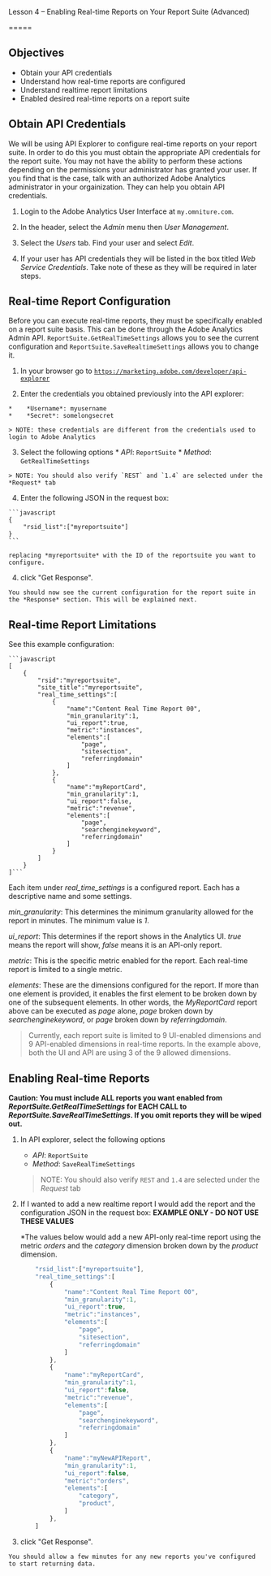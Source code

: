 Lesson 4 – Enabling Real-time Reports on Your Report Suite (Advanced)

=====

Objectives
-----
*   Obtain your API credentials
*   Understand how real-time reports are configured
*   Understand realtime report limitations
*   Enabled desired real-time reports on a report suite

Obtain API Credentials
-----

We will be using API Explorer to configure real-time reports on your report suite. In order to do this you must obtain the appropriate API credentials for the report suite. You may not have the ability to perform these actions depending on the permissions your administrator has granted your user. If you find that is the case, talk with an authorized Adobe Analytics administrator in your orgainization. They can help you obtain API credentials.

1. Login to the Adobe Analytics User Interface at `my.omniture.com`.

2. In the header, select the *Admin* menu then *User Management*.

3. Select the *Users* tab. Find your user and select *Edit*.

4. If your user has API credentials they will be listed in the box titled *Web Service Credentials*.  Take note of these as they will be required in later steps.

Real-time Report Configuration
-----

Before you can execute real-time reports, they must be specifically enabled on a report suite basis. This can be done through the Adobe Analytics Admin API. `ReportSuite.GetRealTimeSettings` allows you to see the current configuration and `ReportSuite.SaveRealtimeSettings` allows you to change it.

1.    In your browser go to <a href=" in " target="_blank">`https://marketing.adobe.com/developer/api-explorer`</a>

2.    Enter the credentials you obtained previously into the API explorer:

    *    *Username*: myusername
    *    *Secret*: somelongsecret

    > NOTE: these credentials are different from the credentials used to login to Adobe Analytics

3.    Select the following options
    *    *API*: `ReportSuite`
    *    *Method*: `GetRealTimeSettings`

    > NOTE: You should also verify `REST` and `1.4` are selected under the *Request* tab

4.    Enter the following JSON in the request box:

    ```javascript
    {
        "rsid_list":["myreportsuite"]
    }
    ```

    replacing *myreportsuite* with the ID of the reportsuite you want to configure.

4.    click "Get Response".

    You should now see the current configuration for the report suite in the *Response* section. This will be explained next.

Real-time Report Limitations
-----

See this example configuration:

    ```javascript
    [
        {
            "rsid":"myreportsuite",
            "site_title":"myreportsuite",
            "real_time_settings":[
                {
                    "name":"Content Real Time Report 00",
                    "min_granularity":1,
                    "ui_report":true,
                    "metric":"instances",
                    "elements":[
                        "page",
                        "sitesection",
                        "referringdomain"
                    ]
                },
                {
                    "name":"myReportCard",
                    "min_granularity":1,
                    "ui_report":false,
                    "metric":"revenue",
                    "elements":[
                        "page",
                        "searchenginekeyword",
                        "referringdomain"
                    ]
                }
            ]
        }
    ]```

Each item under *real_time_settings* is a configured report. Each has a descriptive name and some settings.

*min_granularity*: This determines the minimum granularity allowed for the report in minutes. The minimum value is *1*.

*ui_report*: This determines if the report shows in the Analytics UI. *true* means the report will show, *false* means it is an API-only report.

*metric*: This is the specific metric enabled for the report. Each real-time report is limited to a single metric.

*elements*: These are the dimensions configured for the report. If more than one element is provided, it enables the first element to be broken down by one of the subsequent elements. In other words, the *MyReportCard* report above can be executed as *page* alone, *page* broken down by *searchenginekeyword*, or *page* broken down by *referringdomain*.

> Currently, each report suite is limited to 9 UI-enabled dimensions and 9 API-enabled dimensions in real-time reports.  In the example above, both the UI and API are using 3 of the 9 allowed dimensions.



Enabling Real-time Reports
-----

**Caution: You must include ALL reports you want enabled from *ReportSuite.GetRealTimeSettings* for EACH CALL to *ReportSuite.SaveRealTimeSettings*. If you omit reports they will be wiped out.**

1.  In API explorer, select the following options
    *    *API*: `ReportSuite`
    *    *Method*: `SaveRealTimeSettings`

    > NOTE: You should also verify `REST` and `1.4` are selected under the *Request* tab

2.  If I wanted to add a new realtime report I would add the report and the configuration JSON in the request box: **EXAMPLE ONLY - DO NOT USE THESE VALUES**

    *The values below would add a new API-only real-time report using the metric *orders* and the *category* dimension broken down by the *product* dimension.

    ```javascript
        "rsid_list":["myreportsuite"],
        "real_time_settings":[
            {
                "name":"Content Real Time Report 00",
                "min_granularity":1,
                "ui_report":true,
                "metric":"instances",
                "elements":[
                    "page",
                    "sitesection",
                    "referringdomain"
                ]
            },
            {
                "name":"myReportCard",
                "min_granularity":1,
                "ui_report":false,
                "metric":"revenue",
                "elements":[
                    "page",
                    "searchenginekeyword",
                    "referringdomain"
                ]
            },
            {
                "name":"myNewAPIReport",
                "min_granularity":1,
                "ui_report":false,
                "metric":"orders",
                "elements":[
                    "category",
                    "product",
                ]
            },            
        ]
    ```

3.    click "Get Response".

    You should allow a few minutes for any new reports you've configured to start returning data.

